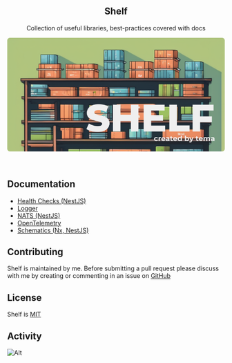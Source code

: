 <h2 align="center" >Shelf </h3>
<p align="center">Collection of useful libraries, best-practices covered with docs</p>


<p align="center">
    <img src="./.github/imgs/logo.png" alt="Logo" />
</p>
<br>

## Documentation

- [Health Checks (NestJS)](./packages/health-checks/README.md)
- [Logger](./packages/logger/README.md)
- [NATS (NestJS)](./packages/nats/README.md)
- [OpenTelemetry](./packages/opentelemetry/README.md)
- [Schematics (Nx, NestJS)](./packages/schematics/README.md)

## Contributing

Shelf is maintained by me. Before submitting a pull request please discuss with me by creating or commenting in an issue on [GitHub](https://www.github.com/temarusanov/shelf/issues)

## License

Shelf is [MIT](./LICENSE.md)

## Activity

![Alt](https://repobeats.axiom.co/api/embed/b72f20ce84aafc0d4310ff072b0dd6ec5bd96a38.svg "Repobeats analytics image")